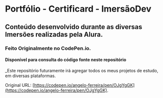 # Portfólio - Certificard - ImersãoDev

## Conteúdo desenvolvido durante as diversas Imersões realizadas pela Alura.

### Feito Originalmente no CodePen.io. 
#### Disponível para consulta do código fonte neste repositório

_Este repositório futuramente irá agregar todos os meus projetos de estudo, em diversas plataformas.

Original URL: [https://codepen.io/angelo-ferreira/pen/OJgYgGK](https://codepen.io/angelo-ferreira/pen/OJgYgGK).


